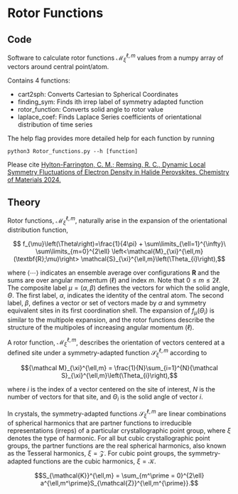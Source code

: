# Rotor Functions
## Code
Software to calculate rotor functions $`\mathcal{M}_{\xi}^{\ell,m}`$ values from a numpy array of vectors around central point/atom. 

Contains 4 functions:

- cart2sph: Converts Cartesian to Spherical Coordinates 
- finding_sym: Finds ith irrep label of symmetry adapted function
- rotor_function: Converts solid angle to rotor value
- laplace_coef: Finds Laplace Series coefficients of orientational distribution of time series


The help flag provides more detailed help for each function by running 
```
python3 Rotor_functions.py --h [function]
```
Please cite [Hylton-Farrington, C. M.; Remsing, R. C., Dynamic Local Symmetry Fluctuations of Electron Density in Halide Perovskites. Chemistry of Materials 2024.](https://pubs.acs.org/doi/10.1021/acs.chemmater.4c01121)

## Theory
Rotor functions, $`\mathcal{M}_{\xi}^{\ell,m}`$, naturally arise in the expansion of the orientational distribution function,
```math
 f_{\mu}\left(\Theta\right)=\frac{1}{4\pi} + \sum\limits_{\ell=1}^{\infty}\ \sum\limits_{m=0}^{2\ell} \left<\mathcal{M}_{\xi}^{\ell,m}(\textbf{R};\mu)\right> \mathcal{S}_{\xi}^{\ell,m}\left(\Theta_{i}\right),
```
where $\left<\cdots\right>$ indicates an ensemble average over configurations $\textbf{R}$ and the sums are over angular momentum ($\ell$) and index $m$.
Note that $`0 \leq m \leq 2\ell`$. 
The composite label $`\mu=(\alpha,\beta)`$ defines the vectors for which the solid angle, $\Theta$.
The first label, $`\alpha`$, indicates the identity of the central atom. 
The second label, $`\beta`$, defines a vector or set of vectors made by $\alpha$ and symmetry equivalent sites in its first coordination shell.
The expansion of $`f_\mu\left(\Theta_{i}\right)`$ is similar to the multipole expansion, and the rotor functions describe the structure of the multipoles of increasing angular momentum ($`\ell`$).

A rotor function, $`\mathcal{M}_{\xi}^{\ell,m}`$, describes the orientation of vectors centered at a defined site under a symmetry-adapted function $`\mathcal{S}_{\xi}^{\ell,m}`$ according to
```math
{\mathcal M}_{\xi}^{\ell,m} = \frac{1}{N}\sum_{i=1}^{N}{\mathcal S}_{\xi}^{\ell,m}\left(\Theta_{i}\right),
```
where *i* is the index of a vector centered on the site of interest, $N$ is the number of vectors for that site,
and $\Theta_i$ is the solid angle of vector $i$.

In crystals, the symmetry-adapted functions $`\mathcal{S}_{\xi}^{\ell,m}`$ are linear combinations of spherical harmonics that are partner functions to irreducible representations (irreps) of a particular crystallographic point group, where $\xi$ denotes the type of harmonic.
For all but cubic crystallographic point groups, the partner functions are the real spherical harmonics, also known as the Tesseral harmonics, $`\xi = \mathcal Z`$.
For cubic point groups, the symmetry-adapted functions are the cubic harmonics, $`\xi = \mathcal K`$. 
```math
S_{\mathcal{K}}^{\ell,m} = \sum_{m^\prime = 0}^{2\ell} a^{\ell,m^\prime}S_{\mathcal{Z}}^{\ell,m^{\prime}}.
```


